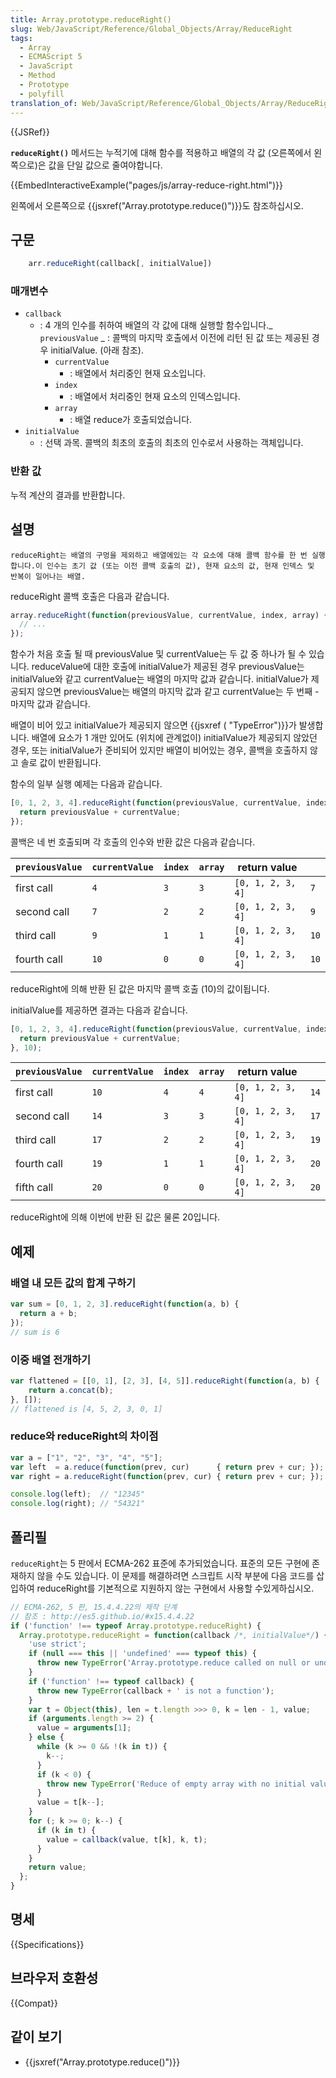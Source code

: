 ```yaml
---
title: Array.prototype.reduceRight()
slug: Web/JavaScript/Reference/Global_Objects/Array/ReduceRight
tags:
  - Array
  - ECMAScript 5
  - JavaScript
  - Method
  - Prototype
  - polyfill
translation_of: Web/JavaScript/Reference/Global_Objects/Array/ReduceRight
---
```


{{JSRef}}

**`reduceRight()`** 메서드는 누적기에 대해 함수를 적용하고 배열의 각 값 (오른쪽에서 왼쪽으로)은 값을 단일 값으로 줄여야합니다.

{{EmbedInteractiveExample("pages/js/array-reduce-right.html")}}

왼쪽에서 오른쪽으로 {{jsxref("Array.prototype.reduce()")}}도 참조하십시오.

## 구문

```js
    arr.reduceRight(callback[, initialValue])
```

### 매개변수

- `callback`
  - : 4 개의 인수를 취하여 배열의 각 값에 대해 실행할 함수입니다._ `previousValue`
    _ : 콜백의 마지막 호출에서 이전에 리턴 된 값 또는 제공된 경우 initialValue. (아래 참조).
    - `currentValue`
      - : 배열에서 처리중인 현재 요소입니다.
    - `index`
      - : 배열에서 처리중인 현재 요소의 인덱스입니다.
    - `array`
      - : 배열 reduce가 호출되었습니다.
- `initialValue`
  - : 선택 과목. 콜백의 최초의 호출의 최초의 인수로서 사용하는 객체입니다.

### 반환 값

누적 계산의 결과를 반환합니다.

## 설명

`reduceRight는 배열의 구멍을 제외하고 배열에있는 각 요소에 대해 콜백 함수를 한 번 실행합니다.이 인수는 초기 값 (또는 이전 콜백 호출의 값), 현재 요소의 값, 현재 인덱스 및 반복이 일어나는 배열.`

reduceRight 콜백 호출은 다음과 같습니다.

```js
array.reduceRight(function(previousValue, currentValue, index, array) {
  // ...
});
```

함수가 처음 호출 될 때 previousValue 및 currentValue는 두 값 중 하나가 될 수 있습니다. reduceValue에 대한 호출에 initialValue가 제공된 경우 previousValue는 initialValue와 같고 currentValue는 배열의 마지막 값과 같습니다. initialValue가 제공되지 않으면 previousValue는 배열의 마지막 값과 같고 currentValue는 두 번째 - 마지막 값과 같습니다.

배열이 비어 있고 initialValue가 제공되지 않으면 {{jsxref ( "TypeError")}}가 발생합니다. 배열에 요소가 1 개만 있어도 (위치에 관계없이) initialValue가 제공되지 않았던 경우, 또는 initialValue가 준비되어 있지만 배열이 비어있는 경우, 콜백을 호출하지 않고 솔로 값이 반환됩니다.

함수의 일부 실행 예제는 다음과 같습니다.

```js
[0, 1, 2, 3, 4].reduceRight(function(previousValue, currentValue, index, array) {
  return previousValue + currentValue;
});
```

콜백은 네 번 호출되며 각 호출의 인수와 반환 값은 다음과 같습니다.

| `previousValue` | `currentValue` | `index` | `array` | return value      |      |
| --------------- | -------------- | ------- | ------- | ----------------- | ---- |
| first call      | `4`            | `3`     | `3`     | `[0, 1, 2, 3, 4]` | `7`  |
| second call     | `7`            | `2`     | `2`     | `[0, 1, 2, 3, 4]` | `9`  |
| third call      | `9`            | `1`     | `1`     | `[0, 1, 2, 3, 4]` | `10` |
| fourth call     | `10`           | `0`     | `0`     | `[0, 1, 2, 3, 4]` | `10` |

reduceRight에 의해 반환 된 값은 마지막 콜백 호출 (10)의 값이됩니다.

initialValue를 제공하면 결과는 다음과 같습니다.

```js
[0, 1, 2, 3, 4].reduceRight(function(previousValue, currentValue, index, array) {
  return previousValue + currentValue;
}, 10);
```

| `previousValue` | `currentValue` | `index` | `array` | return value      |      |
| --------------- | -------------- | ------- | ------- | ----------------- | ---- |
| first call      | `10`           | `4`     | `4`     | `[0, 1, 2, 3, 4]` | `14` |
| second call     | `14`           | `3`     | `3`     | `[0, 1, 2, 3, 4]` | `17` |
| third call      | `17`           | `2`     | `2`     | `[0, 1, 2, 3, 4]` | `19` |
| fourth call     | `19`           | `1`     | `1`     | `[0, 1, 2, 3, 4]` | `20` |
| fifth call      | `20`           | `0`     | `0`     | `[0, 1, 2, 3, 4]` | `20` |

reduceRight에 의해 이번에 반환 된 값은 물론 20입니다.

## 예제

### 배열 내 모든 값의 합계 구하기

```js
var sum = [0, 1, 2, 3].reduceRight(function(a, b) {
  return a + b;
});
// sum is 6
```

### 이중 배열 전개하기

```js
var flattened = [[0, 1], [2, 3], [4, 5]].reduceRight(function(a, b) {
    return a.concat(b);
}, []);
// flattened is [4, 5, 2, 3, 0, 1]
```

### reduce와 reduceRight의 차이점

```js
var a = ["1", "2", "3", "4", "5"];
var left  = a.reduce(function(prev, cur)      { return prev + cur; });
var right = a.reduceRight(function(prev, cur) { return prev + cur; });

console.log(left);  // "12345"
console.log(right); // "54321"
```

## 폴리필

`reduceRight`는 5 판에서 ECMA-262 표준에 추가되었습니다. 표준의 모든 구현에 존재하지 않을 수도 있습니다. 이 문제를 해결하려면 스크립트 시작 부분에 다음 코드를 삽입하여 reduceRight를 기본적으로 지원하지 않는 구현에서 사용할 수있게하십시오.

```js
// ECMA-262, 5 판, 15.4.4.22의 제작 단계
// 참조 : http://es5.github.io/#x15.4.4.22
if ('function' !== typeof Array.prototype.reduceRight) {
  Array.prototype.reduceRight = function(callback /*, initialValue*/) {
    'use strict';
    if (null === this || 'undefined' === typeof this) {
      throw new TypeError('Array.prototype.reduce called on null or undefined' );
    }
    if ('function' !== typeof callback) {
      throw new TypeError(callback + ' is not a function');
    }
    var t = Object(this), len = t.length >>> 0, k = len - 1, value;
    if (arguments.length >= 2) {
      value = arguments[1];
    } else {
      while (k >= 0 && !(k in t)) {
        k--;
      }
      if (k < 0) {
        throw new TypeError('Reduce of empty array with no initial value');
      }
      value = t[k--];
    }
    for (; k >= 0; k--) {
      if (k in t) {
        value = callback(value, t[k], k, t);
      }
    }
    return value;
  };
}
```

## 명세

{{Specifications}}

## 브라우저 호환성

{{Compat}}

## 같이 보기

- {{jsxref("Array.prototype.reduce()")}}
